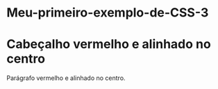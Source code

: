 # Meu-primeiro-exemplo-de-CSS-3
<!DOCTYPE html> 
<html>
    <head>
      <style>
        #para1 {
            text-align: center;
            color: red;
          }
       </style>
     </head>
<body>
  
  <h1 class="center">Cabeçalho vermelho e alinhado no centro</h1> 
  <p class="center">Parágrafo vermelho e alinhado no centro.</p>

</body>
</html>
